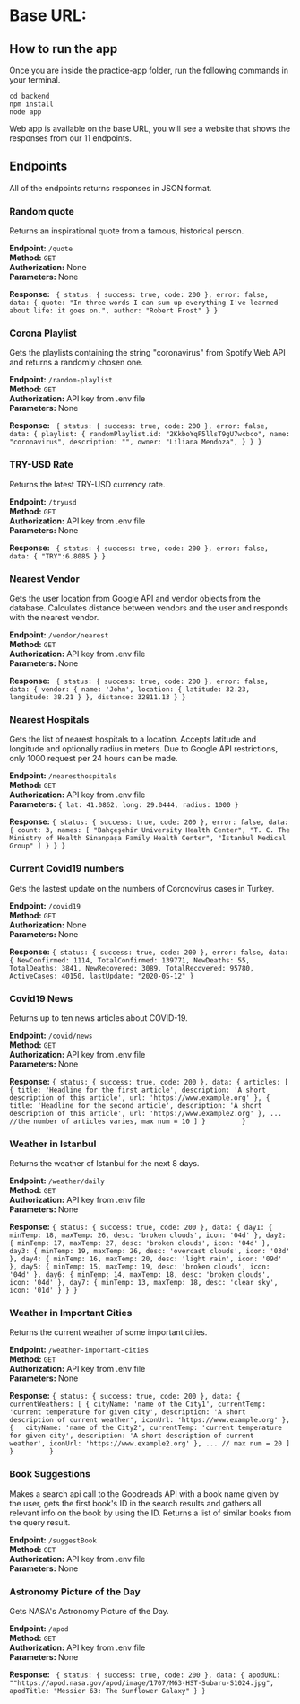# Base URL: 

## How to run the app

Once you are inside the practice-app folder, run the following commands in your terminal.

`cd backend` \
`npm install` \
`node app` 

Web app is available on the base URL, you will see a website that shows the responses from our 11 endpoints.

## Endpoints

All of the endpoints returns responses in JSON format.

### Random quote

Returns an inspirational quote from a famous, historical person.

**Endpoint:** `/quote` \
**Method:** `GET` \
**Authorization:** None \
**Parameters:** None

**Response:** ` {
                    status: {
                        success: true,
                        code: 200
                    }, error: false,
                    data: {
                			quote: "In three words I can sum up everything I've learned about life: it goes on.",
                			author: "Robert Frost"
                   }
                }`
               
               
### Corona Playlist

Gets the playlists containing the string "coronavirus" from Spotify Web API and returns a randomly chosen one.

**Endpoint:** `/random-playlist` \
**Method:** `GET` \
**Authorization:** API key from .env file \
**Parameters:** None

**Response:** ` {
                    status: {
                        success: true,
                        code: 200
                    }, error: false, 
                    data: {
                               playlist: {
                                   randomPlaylist.id: "2KkboYqP5llsT9gU7wcbco",
                                   name: "coronavirus",
                                   description: "",
                                   owner: "Liliana Mendoza",
                               }
                           }
                }`

### TRY-USD Rate

Returns the latest TRY-USD currency rate.

**Endpoint:** `/tryusd` \
**Method:** `GET` \
**Authorization:** API key from .env file \
**Parameters:** None

**Response:** ` {
                    status: {
                        success: true,
                        code: 200
                    }, error: false,
                     data: {
                               "TRY":6.8085
                           }
                }`

### Nearest Vendor

Gets the user location from Google API and vendor objects from the database. Calculates distance between vendors and the user and responds with the nearest vendor.

**Endpoint:** `/vendor/nearest` \
**Method:** `GET` \
**Authorization:** API key from .env file \
**Parameters:** None

**Response:** ` {
                    status: {
                        success: true,
                        code: 200
                    }, error: false,
                     data: {
                              vendor: {
                                  name: 'John',
                                  location: {
                                      latitude: 32.23,
                                      langitude: 38.21
                                  }
                              },
                              distance: 32811.13
                          }
                }`
                
### Nearest Hospitals

Gets the list of nearest hospitals to a location. Accepts latitude and longitude and optionally radius in meters. Due to Google API restrictions, only 1000 request per 24 hours can be made.

**Endpoint:** `/nearesthospitals` \
**Method:** `GET` \
**Authorization:** API key from .env file \
**Parameters:** `{ lat: 41.0862, long: 29.0444, radius: 1000 }`

**Response:**  `{
                    status: {
                        success: true,
                        code: 200
                    }, error: false,
                     data: {
                              count: 3,
                              names: [
                                "Bahçeşehir University Health Center",
                                "T. C. The Ministry of Health Sinanpaşa Family Health Center",
                                "İstanbul Medical Group"
                              ]
                          }
                      }
                 }`

### Current Covid19 numbers

Gets the lastest update on the numbers of Coronovirus cases in Turkey.

**Endpoint:** `/covid19` \
**Method:** `GET` \
**Authorization:** None \
**Parameters:** None

**Response:** `{
                  status: {
                      success: true,
                      code: 200
                  },
                  error: false,
                  data: {
                      NewConfirmed: 1114,
                      TotalConfirmed: 139771,
                      NewDeaths: 55,
                      TotalDeaths: 3841,
                      NewRecovered: 3089,
                      TotalRecovered: 95780,
                      ActiveCases: 40150,
                      lastUpdate: "2020-05-12"
              }`
              
### Covid19 News

Returns up to ten news articles about COVID-19.

**Endpoint:** `/covid/news` \
**Method:** `GET` \
**Authorization:** API key from .env file \
**Parameters:** None

**Response:** `{
                  status: {
                      success: true,
                      code: 200
                  },
                  data: {
                      articles: [
                          {
                          title: 'Headline for the first article',
                          description: 'A short description of this article',
                          url: 'https://www.example.org'
                          },
                          {  
                          title: 'Headline for the second article',
                          description: 'A short description of this article',
                          url: 'https://www.example2.org'
                          }, ... //the number of articles varies, max num = 10
                       ]
                    }        
              }`
              
### Weather in Istanbul

Returns the weather of Istanbul for the next 8 days.

**Endpoint:** `/weather/daily` \
**Method:** `GET` \
**Authorization:** API key from .env file \
**Parameters:** None

**Response:** `{
                  status: {
                      success: true,
                      code: 200
                  },
                  data: {
                      day1: {
                          minTemp: 18,
                          maxTemp: 26,
                          desc: 'broken clouds',
                          icon: '04d'
                      },
                      day2: {
                          minTemp: 17,
                          maxTemp: 27,
                          desc: 'broken clouds',
                          icon: '04d'
                      },
                      day3: {
                          minTemp: 19,
                          maxTemp: 26,
                          desc: 'overcast clouds',
                          icon: '03d'
                      },
                      day4: {
                          minTemp: 16,
                          maxTemp: 20,
                          desc: 'light rain',
                          icon: '09d'
                      },
                      day5: {
                          minTemp: 15,
                          maxTemp: 19,
                          desc: 'broken clouds',
                          icon: '04d'
                      },
                      day6: {
                          minTemp: 14,
                          maxTemp: 18,
                          desc: 'broken clouds',
                          icon: '04d'
                      },
                      day7: {
                          minTemp: 13,
                          maxTemp: 18,
                          desc: 'clear sky',
                          icon: '01d'
                      }
                  }
             }`
             
### Weather in Important Cities

Returns the current weather of some important cities.

**Endpoint:** `/weather-important-cities` \
**Method:** `GET` \
**Authorization:** API key from .env file \
**Parameters:** None

**Response:** `{
                  status: {
                      success: true,
                      code: 200
                  },
                  data: {
                      currentWeathers: [
                          {
                              cityName: 'name of the City1',
                              currentTemp: 'current temperature for given city',
                              description: 'A short description of current weather',
                              iconUrl: 'https://www.example.org'
                          },
                          {  
                              cityName: 'name of the City2',
                              currentTemp: 'current temperature for given city',
                              description: 'A short description of current weather',
                              iconUrl: 'https://www.example2.org'
                          }, ... // max num = 20
                       ]
                    }        
              }`
              
### Book Suggestions

Makes a search api call to the Goodreads API with a book name given by the user, gets the first book's ID in the search results and gathers all relevant info on the book by using the ID. Returns a list of similar books from the query result.

**Endpoint:** `/suggestBook` \
**Method:** `GET` \
**Authorization:** API key from .env file \
**Parameters:** None

### Astronomy Picture of the Day

Gets NASA's Astronomy Picture of the Day.

**Endpoint:** `/apod` \
**Method:** `GET` \
**Authorization:** API key from .env file \
**Parameters:** None

**Response:** ` {
                    status: {
                        success: true,
                        code: 200
                    },
                    data: {
                			apodURL: ""https://apod.nasa.gov/apod/image/1707/M63-HST-Subaru-S1024.jpg",
                			apodTitle: "Messier 63: The Sunflower Galaxy"
                   }
                }`


